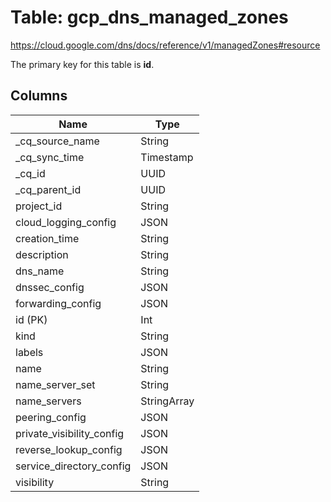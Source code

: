# Table: gcp_dns_managed_zones

https://cloud.google.com/dns/docs/reference/v1/managedZones#resource

The primary key for this table is **id**.

## Columns

| Name          | Type          |
| ------------- | ------------- |
|_cq_source_name|String|
|_cq_sync_time|Timestamp|
|_cq_id|UUID|
|_cq_parent_id|UUID|
|project_id|String|
|cloud_logging_config|JSON|
|creation_time|String|
|description|String|
|dns_name|String|
|dnssec_config|JSON|
|forwarding_config|JSON|
|id (PK)|Int|
|kind|String|
|labels|JSON|
|name|String|
|name_server_set|String|
|name_servers|StringArray|
|peering_config|JSON|
|private_visibility_config|JSON|
|reverse_lookup_config|JSON|
|service_directory_config|JSON|
|visibility|String|